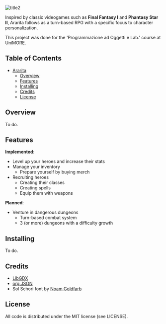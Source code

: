 ![title2](https://user-images.githubusercontent.com/101595335/235437255-5fd26da9-541b-4778-ac11-3c463676a4b6.png)

Inspired by classic videogames such as **Final Fantasy I** and **Phantasy Star II**, Ararita follows as a turn-based RPG with a specific focus to character personalization.

This project was done for the 'Programmazione ad Oggetti e Lab.' course at UniMORE.


## Table of Contents
* [Ararita](#Ararita)
  * [Overview](#Overview)  
  * [Features](#Features)
  * [Installing](#Installing)
  * [Credits](#Credits)
  * [License](#License)

## Overview
To do.

## Features
**Implemented**:
* Level up your heroes and increase their stats
* Manage your inventory
  * Prepare yourself by buying merch
* Recruiting heroes 
  * Creating their classes
  * Creating spells
  * Equip them with weapons

**Planned**:
* Venture in dangerous dungeons
  * Turn-based combat system
  * 3 (or more) dungeons with a difficulty growth
 
## Installing
To do.
  
## Credits

* [LibGDX](https://github.com/libgdx/libgdx)
* [org.JSON](https://mvnrepository.com/artifact/org.json/json)
* Sol Schori font by [Noam Goldfarb](https://slimeplease.artstation.com/)
  
## License

All code is distributed under the MIT license (see LICENSE).
